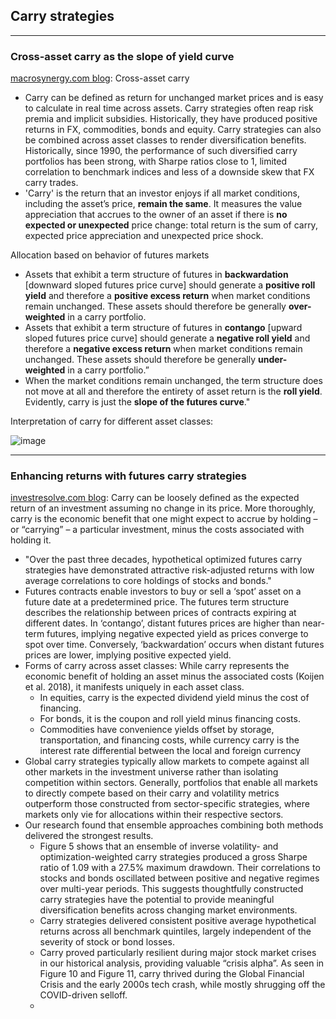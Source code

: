 ## Carry strategies

---

### Cross-asset carry as the slope of yield curve

[macrosynergy.com blog](https://macrosynergy.com/research/cross-asset-carry-an-introduction/#cross-asset-carry:-an-introduction): Cross-asset carry
- Carry can be defined as return for unchanged market prices and is easy to calculate in real time across assets. Carry strategies often reap risk premia and implicit subsidies. Historically, they have produced positive returns in FX, commodities, bonds and equity. Carry strategies can also be combined across asset classes to render diversification benefits. Historically, since 1990, the performance of such diversified carry portfolios has been strong, with Sharpe ratios close to 1, limited correlation to benchmark indices and less of a downside skew that FX carry trades.
- 'Carry' is the return that an investor enjoys if all market conditions, including the asset’s price, **remain the same**. It measures the value appreciation that accrues to the owner of an asset if there is **no expected or unexpected** price change: total return is the sum of carry, expected price appreciation and unexpected price shock.

Allocation based on behavior of futures markets
- Assets that exhibit a term structure of futures in **backwardation** [downward sloped futures price curve] should generate a **positive roll yield** and therefore a **positive excess return** when market conditions remain unchanged. These assets should therefore be generally **over-weighted** in a carry portfolio.
- Assets that exhibit a term structure of futures in **contango** [upward sloped futures price curve] should generate a **negative roll yield** and therefore a **negative excess return** when market conditions remain unchanged. These assets should therefore be generally **under-weighted** in a carry portfolio.”
- When the market conditions remain unchanged, the term structure does not move at all and therefore the entirety of asset return is the **roll yield**. Evidently, carry is just the **slope of the futures curve**."

Interpretation of carry for different asset classes:

![image](https://github.com/dawu76/investment-research-notes/assets/1627180/2739b7c7-36ab-42a8-a3ac-a170bcf97dc1)

---

### Enhancing returns with futures carry strategies

[investresolve.com blog](https://investresolve.com/enhancing-portfolio-returns-with-futures-carry-strategies/): Carry can be loosely defined as the expected return of an investment assuming no change in its price. More thoroughly, carry is the economic benefit that one might expect to accrue by holding – or “carrying” – a particular investment, minus the costs associated with holding it.
- "Over the past three decades, hypothetical optimized futures carry strategies have demonstrated attractive risk-adjusted returns with low average correlations to core holdings of stocks and bonds."
- Futures contracts enable investors to buy or sell a ‘spot’ asset on a future date at a predetermined price. The futures term structure describes the relationship between prices of contracts expiring at different dates. In ‘contango’, distant futures prices are higher than near-term futures, implying negative expected yield as prices converge to spot over time. Conversely, ‘backwardation’ occurs when distant futures prices are lower, implying positive expected yield.
- Forms of carry across asset classes: While carry represents the economic benefit of holding an asset minus the associated costs (Koijen et al. 2018), it manifests uniquely in each asset class.
  - In equities, carry is the expected dividend yield minus the cost of financing.
  - For bonds, it is the coupon and roll yield minus financing costs.
  - Commodities have convenience yields offset by storage, transportation, and financing costs, while currency carry is the interest rate differential between the local and foreign currency
- Global carry strategies typically allow markets to compete against all other markets in the investment universe rather than isolating competition within sectors. Generally, portfolios that enable all markets to directly compete based on their carry and volatility metrics outperform those constructed from sector-specific strategies, where markets only vie for allocations within their respective sectors.
- Our research found that ensemble approaches combining both methods delivered the strongest results.
  - Figure 5 shows that an ensemble of inverse volatility- and optimization-weighted carry strategies produced a gross Sharpe ratio of 1.09 with a 27.5% maximum drawdown. Their correlations to stocks and bonds oscillated between positive and negative regimes over multi-year periods. This suggests thoughtfully constructed carry strategies have the potential to provide meaningful diversification benefits across changing market environments.
  - Carry strategies delivered consistent positive average hypothetical returns across all benchmark quintiles, largely independent of the severity of stock or bond losses.
  - Carry proved particularly resilient during major stock market crises in our historical analysis, providing valuable “crisis alpha”. As seen in Figure 10 and Figure 11, carry thrived during the Global Financial Crisis and the early 2000s tech crash, while mostly shrugging off the COVID-driven selloff.
  - 
